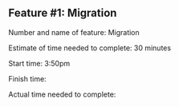 ## Feature #1: Migration

Number and name of feature: Migration

Estimate of time needed to complete: 30 minutes

Start time: 3:50pm

Finish time: 

Actual time needed to complete: 